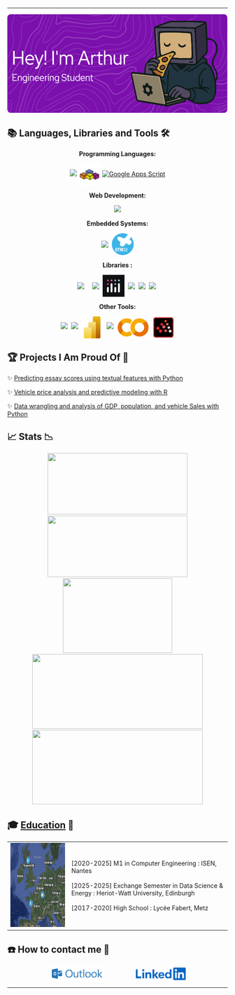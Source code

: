 <hr>

<p align="center"><a href="https://github.com/arthur5775" target="_blank"><img src="https://github.com/arthur5775/arthur5775/blob/main/img/Github_header.png?raw=true" width="675" height="225" /></a></p> 
<!--
made using: https://leviarista.github.io/github-profile-header-generator/
-->

## 📚 Languages, Libraries and Tools 🛠️
<!-- 
<details>
<summary><h2>📚 Languages, Libraries and Tools 🛠️</h2></summary>
-->

<p align="center"><b>Programming Languages:</b></p>
<p align="center">
  <a href="https://github.com/arthur5775" target="_blank"><img src="https://skillicons.dev/icons?i=python,r,c,matlab,java"/></a>
  <a href="https://github.com/arthur5775" target="_blank"><img src="https://github.com/arthur5775/arthur5775/blob/main/img/VBA_logo.svg" height="50px" style="vertical-align: middle"/></a>
  <a href="https://github.com/arthur5775" target="_blank"><img src="https://upload.wikimedia.org/wikipedia/commons/2/2f/Google_Apps_Script.svg" alt="Google Apps Script" width="50px" height="50px"/></a>
</p>

<p align="center"><b>Web Development:</b></p>
<p align="center">
  <a href="https://github.com/arthur5775" target="_blank"><img src="https://skillicons.dev/icons?i=html,css,js,php,mysql,postgres"/></a>
</p>

<p align="center"><b>Embedded Systems:</b></p>
<p align="center">
  <a href="https://github.com/arthur5775" target="_blank"><img src="https://skillicons.dev/icons?i=arduino" height="50px" style="vertical-align: middle"/></a>&nbsp;
  <a href="https://github.com/arthur5775" target="_blank"><img src="https://github.com/arthur5775/arthur5775/blob/main/img/STM32_logo.png" height="50px" style="vertical-align: middle"/></a>
</p>

<p align="center"><b>Libraries :</b></p>
<p align="center">
  <a href="https://github.com/arthur5775" target="_blank"><img src="https://skillicons.dev/icons?i=opencv,scikitlearn,tensorflow" height="50px" style="vertical-align: middle; margin-right: 10px;"/></a>&nbsp;
  <a href="https://github.com/arthur5775" target="_blank"><img src="https://logosandtypes.com/wp-content/uploads/2024/02/numpy.svg" height="50px" style="vertical-align: middle"/></a>&nbsp;
  <a href="https://github.com/arthur5775" target="_blank"><img src="https://github.com/arthur5775/arthur5775/blob/main/img/Plotly_logo.jpeg" height="50px" style="vertical-align: middle"/></a>&nbsp;
  <a href="https://github.com/arthur5775" target="_blank"><img src="https://icon.icepanel.io/Technology/png-shadow-512/Pandas.png" height="50px" style="vertical-align: middle"/></a>&nbsp;
  <a href="https://github.com/arthur5775" target="_blank"><img src="https://seaborn.pydata.org/_images/logo-mark-lightbg.svg" height="50px" style="vertical-align: middle"/></a>&nbsp;
  <a href="https://github.com/arthur5775" target="_blank"><img src="https://matplotlib.org/stable/_images/sphx_glr_logos2_001.png" height="50px" style="vertical-align: middle"/></a>&nbsp;
</p>

<p align="center"><b>Other Tools:</b></p>
<p align="center">
  <a href="https://github.com/arthur5775" target="_blank"><img src="https://skillicons.dev/icons?i=latex" height="50px"/></a>&nbsp;
  <a href="https://github.com/arthur5775" target="_blank"><img src="https://upload.wikimedia.org/wikipedia/commons/3/34/Microsoft_Office_Excel_%282019–present%29.svg" height="50px"/></a>&nbsp;
  <a href="https://github.com/arthur5775" target="_blank"><img src="https://github.com/arthur5775/arthur5775/blob/main/img/Power_BI_Logo.svg" height="50px" style="vertical-align: middle"/></a>&nbsp;
  <a href="https://github.com/arthur5775" target="_blank"><img src="https://upload.wikimedia.org/wikipedia/commons/3/38/Jupyter_logo.svg" height="50px"/></a>
  <a href="https://github.com/arthur5775" target="_blank"><img src="https://github.com/arthur5775/arthur5775/blob/main/img/Google_Colaboratory_logo.png" height="50px" style="vertical-align: middle"/></a>
  <a href="https://github.com/arthur5775" target="_blank"><img src="https://github.com/arthur5775/arthur5775/blob/main/img/Scilab_logo.svg" height="50px" style="vertical-align: middle"/></a>
</p>
<!--
</details>
-->

## 🏆 Projects I Am Proud Of 🍾
<!--
<details>
<summary><h2>🏆 Projects I Am Proud Of 🍾</h2></summary>
-->
<p>✨ <a href="https://github.com/arthur5775/HW_DataScienceLifeCycle/tree/main/CW2" target="_blank">Predicting essay scores using textual features with Python</a></p>
<p>✨ <a href="https://github.com/arthur5775/HW_StatisticalModelB/tree/main/CW2" target="_blank">Vehicle price analysis and predictive modeling with R</a></p>
<p>✨ <a href="https://github.com/arthur5775/HW_DataScienceLifeCycle/tree/main/CW1" target="_blank">Data wrangling and analysis of GDP, population, and vehicle Sales with Python</a></p>
<!--
</details>
-->

## 📈 Stats 📉
<!--
<details>
<summary><h2>📈 Stats 📉</h2></summary>
-->

<div align="center">
  <a href="https://github.com/arthur5775"><img width=320 height=140 src="https://github-readme-stats.vercel.app/api?username=arthur5775&theme=transparent&count_private=true&show_icons=true&rank_icon=github&border_radius=16&locale=en&border_color=ffffff&custom_title=Github%20Stats"/></a>
  <a href="https://github.com/arthur5775"><img width=320 height=140 src="https://github-readme-streak-stats.herokuapp.com/?user=arthur5775&theme=transparent&count_private=true&border_radius=16&card_height=200&locale=en&border=ffffff"/></a>
  <br>
  <a href="https://github.com/arthur5775"><img width=250 height=170 src="https://github-readme-stats.vercel.app/api/top-langs?username=arthur5775&theme=transparent&layout=donut&langs_count=20&size_weight=0.5&count_weight=0.5&border_radius=16&show_icons=true&locale=en&border_color=ffffff&card_width=250"/></a>
  <a href="https://github.com/arthur5775"><img width=390 height=170 src="https://github-readme-activity-graph.vercel.app/graph?username=arthur5775&custom_title=Contribution%20graph&radius=16&area=true&title_color=2f80ed&line=2f80ed&color=2f80ed&point=2f80ed&bg_color=00000000&height=500" /></a>
  <a href="https://github.com/arthur5775"><img width=390 height=170 src="http://github-profile-summary-cards.vercel.app/api/cards/productive-time?username=arthur5775&theme=transparent&utcOffset=1"/></a>


</div>
<!--
</details>
-->

## 🎓 [Education](https://www.linkedin.com/in/arthur-grossmann-le-mauguen-45094b205/details/education/) 🏫
<!--
<details>
<summary><h2>🎓 Education 🏫</h2></summary> 
-->

<table>
  <tr>
    <td><img src="https://github.com/arthur5775/arthur5775/blob/main/img/Map.png?raw=true" width="256" height="192" /></td>
    <td>
      [2020-2025] M1 in Computer Engineering : ISEN, Nantes<br><br>
      [2025-2025] Exchange Semester in Data Science & Energy : Heriot-Watt University, Edinburgh<br><br>
      [2017-2020] High School : Lycée Fabert, Metz
    </td>
  </tr>
</table>
<!--
</details>
-->

## ☎️ How to contact me 📧
<!--
<h2>☎️ How to contact me 📧</h2>
-->

<div align="center">
  <a href="mailto:arthur.grossmann--le-mauguen@isen-ouest.yncrea.fr" style="text-decoration: none"><img src="https://raw.githubusercontent.com/arthur5775/arthur5775/main/img/Outlook_logo.png" height="35px" style="vertical-align: middle"/></a>
    <!-- <img src="https://img.shields.io/badge/Gmail-333333?style=for-the-badge&logo=gmail&logoColor=red" /> -->
  &nbsp;&nbsp;&nbsp;&nbsp;&nbsp;&nbsp;&nbsp;&nbsp;&nbsp;&nbsp;&nbsp;&nbsp;&nbsp;&nbsp;&nbsp;&nbsp;
  <a href="https://www.linkedin.com/in/arthur-grossmann-le-mauguen-45094b205/" style="text-decoration: none">
    <img src="https://github.com/arthur5775/arthur5775/blob/main/img/LinkedIn_logo.svg?raw=true" height="30px" style="vertical-align: middle"/>
    <!-- <img src="https://img.shields.io/badge/LinkedIn-0077B5?style=for-the-badge&logo=linkedin&logoColor=white" target="_blank" height="25px" /> -->
  </a>
</div>
<hr>

<!-- Inspired by:
https://github.com/Ashutosh00710/Ashutosh00710/blob/master/README.md
https://github.com/Ashutosh00710/github-readme-activity-graph?tab=readme-ov-file
https://github.com/denvercoder1/github-readme-streak-stats
https://github.com/anuraghazra/github-readme-stats
https://github.com/Kiran1689/kiran1689/blob/main/README.md
https://blog.lasheen.dev/beautiful-github-profile-readme/
-->

<!-- Still to do:
add profile banner/ header
add last commit 
clean up the file and file names used
https://github.com/athul/waka-readme
https://www.youtube.com/watch?v=jazcHIaitfE
https://github.com/lowlighter/metrics?tab=readme-ov-file
https://github.com/avgupta456/github-trends
https://github.com/mayankchaudhary26/Cool-Readme-ideas
-->
